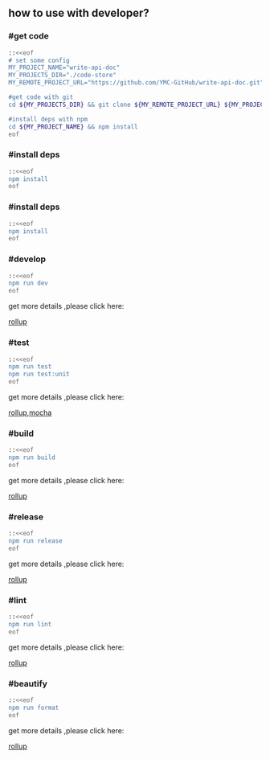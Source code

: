 ## how to use with developer?

### \#**get code**
```sh
::<<eof
# set some config
MY_PROJECT_NAME="write-api-doc"
MY_PROJECTS_DIR="./code-store"
MY_REMOTE_PROJECT_URL="https://github.com/YMC-GitHub/write-api-doc.git"

#get code with git
cd ${MY_PROJECTS_DIR} && git clone ${MY_REMOTE_PROJECT_URL} ${MY_PROJECT_NAME}

#install deps with npm
cd ${MY_PROJECT_NAME} && npm install
eof
```

### \#**install deps**
```sh
::<<eof
npm install
eof
```

### \#**install deps**
```sh
::<<eof
npm install
eof
```

### \#**develop**
```sh
::<<eof
npm run dev
eof
```
get more details ,please click here:

[rollup](./note/note-using-rollup-for-lib-en.md)

### \#**test**
```sh
::<<eof
npm run test
npm run test:unit
eof
```
get more details ,please click here:

[rollup](./note/note-using-rollup-for-lib-en.md),[mocha]()


### \#**build**
```sh
::<<eof
npm run build
eof
```
get more details ,please click here:

[rollup](./note/note-using-rollup-for-lib-en.md)


### \#**release**
```sh
::<<eof
npm run release
eof
```
get more details ,please click here:

[rollup](./note/note-using-rollup-for-lib-en.md)


### \#**lint**
```sh
::<<eof
npm run lint
eof
```
get more details ,please click here:

[rollup](./note/note-using-rollup-for-lib-en.md)


### \#**beautify**
```sh
::<<eof
npm run format
eof
```
get more details ,please click here:

[rollup](./note/note-using-rollup-for-lib-en.md)

